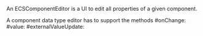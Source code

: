 An ECSComponentEditor is a UI to edit all properties of a given component.

A component data type editor has to support the methods #onChange: #value: #externalValueUpdate: